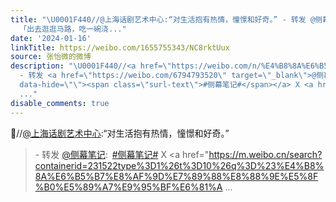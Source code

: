 ```yaml
---
title: "\U0001F440//@上海话剧艺术中心:“对生活抱有热情，憧憬和好奇。” - 转发 @侧幕笔记:&ensp;#侧幕笔记# X #上海话版舞台剧长恨歌#@顾鑫SDAC
  「出去逛逛马路，吃一碗浇..."
date: '2024-01-16'
linkTitle: https://weibo.com/1655755343/NC8rktUux
source: 张怡微的微博
description: "\U0001F440//<a href=\"https://weibo.com/n/%E4%B8%8A%E6%B5%B7%E8%AF%9D%E5%89%A7%E8%89%BA%E6%9C%AF%E4%B8%AD%E5%BF%83\">@上海话剧艺术中心</a>:“对生活抱有热情，憧憬和好奇。”<br><blockquote>
  - 转发 <a href=\"https://weibo.com/6794793520\" target=\"_blank\">@侧幕笔记</a>: <a href=\"https://m.weibo.cn/search?containerid=231522type%3D1%26t%3D10%26q%3D%23%E4%BE%A7%E5%B9%95%E7%AC%94%E8%AE%B0%23\"
  data-hide=\"\"><span class=\"surl-text\">#侧幕笔记#</span></a> X <a href=\"https://m.weibo.cn/search?containerid=231522type%3D1%26t%3D10%26q%3D%23%E4%B8%8A%E6%B5%B7%E8%AF%9D%E7%89%88%E8%88%9E%E5%8F%B0%E5%89%A7%E9%95%BF%E6%81%A
  ..."
disable_comments: true
---
```

👀//<a href="https://weibo.com/n/%E4%B8%8A%E6%B5%B7%E8%AF%9D%E5%89%A7%E8%89%BA%E6%9C%AF%E4%B8%AD%E5%BF%83">@上海话剧艺术中心</a>:“对生活抱有热情，憧憬和好奇。”<br><blockquote> - 转发 <a href="https://weibo.com/6794793520" target="_blank">@侧幕笔记</a>: <a href="https://m.weibo.cn/search?containerid=231522type%3D1%26t%3D10%26q%3D%23%E4%BE%A7%E5%B9%95%E7%AC%94%E8%AE%B0%23" data-hide=""><span class="surl-text">#侧幕笔记#</span></a> X <a href="https://m.weibo.cn/search?containerid=231522type%3D1%26t%3D10%26q%3D%23%E4%B8%8A%E6%B5%B7%E8%AF%9D%E7%89%88%E8%88%9E%E5%8F%B0%E5%89%A7%E9%95%BF%E6%81%A ...
